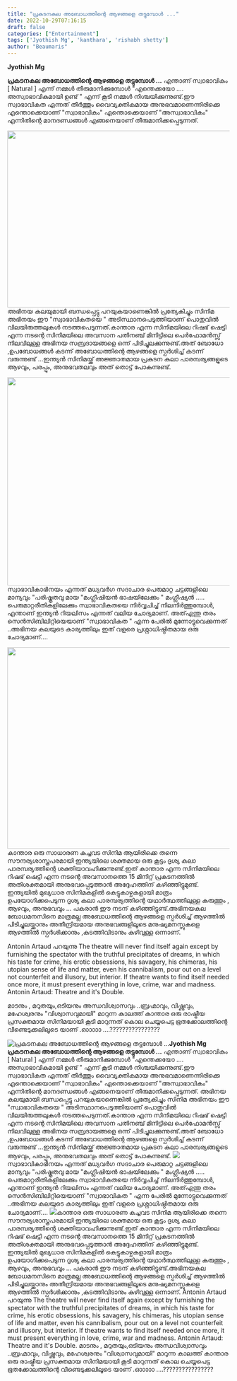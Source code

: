 ```yaml
---
title: "പ്രകടനകല അബോധത്തിന്റെ ആഴങ്ങളെ തട്ടുമ്പോൾ ..."
date: 2022-10-29T07:16:15
draft: false
categories: ["Entertainment"]
tags: ['Jyothish Mg', 'kanthara', 'rishabh shetty']
author: "Beaumaris"
---
```


<strong>Jyothish Mg</strong>

<strong>പ്രകടനകല അബോധത്തിന്റെ ആഴങ്ങളെ തട്ടുമ്പോൾ ...</strong>
എന്താണ് സ്വാഭാവികം [ Natural ] എന്ന് നമ്മൾ തീരുമാനിക്കുമ്പോൾ "എന്തെക്കയോ .... അസ്വാഭാവികമായി ഉണ്ട് " എന്ന് കൂടി നമ്മൾ നിശ്ചയിക്കുന്നുണ്ട്.ഈ സ്വാഭാവികത എന്നത് തീർത്തും വൈവ്യക്തികമായ അനുഭവമാണെന്നിരിക്കെ എന്തൊക്കെയാണ് "സ്വാഭാവികം" എന്തൊക്കെയാണ് "അസ്വാഭാവികം" എന്നിതിന്റെ മാനദണ്ഡങ്ങൾ എങ്ങനെയാണ് തീരുമാനിക്കപ്പെടുന്നത്.

<img class="size-full wp-image-356671 aligncenter" src="https://cdn.boolokam.com/articles/2022/11/wfwfg-1.jpg" alt="" width="700" height="400" />അഭിനയ കലയുമായി ബന്ധപ്പെട്ടു പറയുകയാണെങ്കിൽ പ്രത്യേകിച്ചും സിനിമ അഭിനയം ഈ "സ്വാഭാവികതയെ " അടിസ്ഥാനപെടുത്തിയാണ് പൊതുവിൽ വിലയിരുത്തലുകൾ നടത്തപെടുന്നത്.കാന്താര എന്ന സിനിമയിലെ റിഷഭ് ഷെട്ടി എന്ന നടന്റെ സിനിമയിലെ അവസാന പതിനഞ്ച് മിനിട്ടിലെ പെർഫോമൻസ്സ് നിലവിലുള്ള അഭിനയ സമ്പ്രദായങ്ങളെ ഒന്ന് പിടിച്ചുലക്കുന്നുണ്ട്.അത് ബോധോ ,ഉപബോധങ്ങൾ കടന്ന് അബോധത്തിന്റെ ആഴങ്ങളെ സ്പർശിച്ച് കടന്ന് വരുന്നുണ്ട് ...ഇന്ത്യൻ സിനിമയ്ക്ക് അജ്ഞാതമായ പ്രകടന കലാ പാരമ്പര്യങ്ങളുടെ ആഴവും, പരപ്പും, അനുഭവതലവും അത് തൊട്ട് പോകുന്നുണ്ട്.

<img class="wp-image-356655 aligncenter" src="https://cdn.boolokam.com/articles/2022/11/1_gn555uu.jpg" alt="" width="904" height="471" />സ്വാഭാവികാഭിനയം എന്നത് മധ്യവർഗ സദാചാര പെരുമാറ്റ ചട്ടങ്ങളിലെ മാന്യവും "പരിഷ്കൃതവു മായ "മംഗ്ലീഷിയൻ ഭാഷയിലേക്കും " മംഗ്ലീഷ്യൻ ..... പെരുമാറ്റരീതികളിലേക്കും സ്വാഭാവികതയെ നിർവ്വചിച്ച് നിലനിർത്തുമ്പോൾ, എന്താണ് ഇന്ത്യൻ റിയലിസം എന്നത് വലിയ ചോദ്യമാണ്. അത്എന്തു തരം സെൻസിബിലിറ്റിയെയാണ് "സ്വാഭാവികത " എന്ന പേരിൽ മുന്നോട്ടുവെക്കുന്നത് ..അഭിനയ കലയുടെ കാര്യത്തിലും ഇത് വളരെ പ്രശ്നാധിഷ്ഠിതമായ ഒരു ചോദ്യമാണ്....

<img class="wp-image-356594 aligncenter" src="https://cdn.boolokam.com/articles/2022/11/1_wfwfw2r.jpg" alt="" width="876" height="456" />കാന്താര ഒരു സാധാരണ കച്ചവട സിനിമ ആയിരിക്കെ തന്നെ സൗന്ദര്യശാസ്ത്രപരമായി ഇന്ത്യയിലെ ശക്തമായ ഒരു കൂട്ടം ദൃശ്യ കലാ പാരമ്പര്യത്തിന്റെ ശക്തിയാവഹിക്കുന്നുണ്ട്.ഇത് കാന്താര എന്ന സിനിമയിലെ റിഷഭ് ഷെട്ടി എന്ന നടന്റെ അവസാനത്തെ 15 മിനിറ്റ് പ്രകടനത്തിൽ അതിശക്തമായി അനുഭവപ്പെടുത്താൻ അദ്ദേഹത്തിന് കഴിഞ്ഞിട്ടുമുണ്ട്. ഇന്ത്യയിൽ മുഖ്യധാര സിനിമകളിൽ കെട്ടുകാഴ്ചകളായി മാത്രം ഉപയോഗിക്കപെടുന്ന ദൃശ്യ കലാ പാരമ്പര്യത്തിന്റെ യഥാർത്ഥത്തിലുള്ള കരുത്തും , ആഴവും, അനുഭവവും ... പകരാൻ ഈ നടന് കഴിഞ്ഞിട്ടുണ്ട്.അഭിനയകല ബോധമനസിനെ മാത്രമല്ല അബോധത്തിന്റെ ആഴങ്ങളെ സ്പർശിച്ച് ആഴത്തിൽ പിടിച്ചുലയ്ക്കാനും അതീന്ദ്രിയമായ അനുഭവങ്ങളിലൂടെ മനുഷ്യമനസ്സുകളെ ആഴത്തിൽ സ്പർശിക്കാനും ,കടത്തിവിടാനും കഴിവുള്ള ഒന്നാണ്.

Antonin Artaud പറയുന്നു
The theatre will never find itself again except by furnishing the spectator with the truthful precipitates of dreams, in which his taste for crime, his erotic obsessions, his savagery, his chimeras, his utopian sense of life and matter, even his cannibalism, pour out on a level not counterfeit and illusory, but interior. If theatre wants to find itself needed once more, it must present everything in love, crime, war and madness.
Antonin Artaud: Theatre and it's Double.

മാടനും , മറുതയും,ഒടിയനും അന്ധവിശ്വാസവും ..ബ്രഹ്മാവും, വിഷ്ണുവും, മഹേശ്വരനും "വിശ്വാസവുമായി" മാറുന്ന കാലത്ത് കാന്താര ഒരു രാഷ്ട്രീയ പ്രസക്തമായ സിനിമയായി കൂടി മാറുന്നത് കൊല ചെയ്യപെട്ട ഭൂതക്കോലത്തിന്റെ വീണ്ടെടുക്കലിലൂടെ യാണ് .ഓാാാാ ....????????????????


![പ്രകടനകല അബോധത്തിന്റെ ആഴങ്ങളെ തട്ടുമ്പോൾ ...](https://cdn.boolokam.com/articles/2022/11/wfwfg-1.jpg)**Jyothish Mg** **പ്രകടനകല അബോധത്തിന്റെ ആഴങ്ങളെ തട്ടുമ്പോൾ ...** എന്താണ് സ്വാഭാവികം [ Natural ] എന്ന് നമ്മൾ തീരുമാനിക്കുമ്പോൾ "എന്തെക്കയോ .... അസ്വാഭാവികമായി ഉണ്ട് " എന്ന് കൂടി നമ്മൾ നിശ്ചയിക്കുന്നുണ്ട്.ഈ സ്വാഭാവികത എന്നത് തീർത്തും വൈവ്യക്തികമായ അനുഭവമാണെന്നിരിക്കെ എന്തൊക്കെയാണ് "സ്വാഭാവികം" എന്തൊക്കെയാണ് "അസ്വാഭാവികം" എന്നിതിന്റെ മാനദണ്ഡങ്ങൾ എങ്ങനെയാണ് തീരുമാനിക്കപ്പെടുന്നത്. അഭിനയ കലയുമായി ബന്ധപ്പെട്ടു പറയുകയാണെങ്കിൽ പ്രത്യേകിച്ചും സിനിമ അഭിനയം ഈ "സ്വാഭാവികതയെ " അടിസ്ഥാനപെടുത്തിയാണ് പൊതുവിൽ വിലയിരുത്തലുകൾ നടത്തപെടുന്നത്.കാന്താര എന്ന സിനിമയിലെ റിഷഭ് ഷെട്ടി എന്ന നടന്റെ സിനിമയിലെ അവസാന പതിനഞ്ച് മിനിട്ടിലെ പെർഫോമൻസ്സ് നിലവിലുള്ള അഭിനയ സമ്പ്രദായങ്ങളെ ഒന്ന് പിടിച്ചുലക്കുന്നുണ്ട്.അത് ബോധോ ,ഉപബോധങ്ങൾ കടന്ന് അബോധത്തിന്റെ ആഴങ്ങളെ സ്പർശിച്ച് കടന്ന് വരുന്നുണ്ട് ...ഇന്ത്യൻ സിനിമയ്ക്ക് അജ്ഞാതമായ പ്രകടന കലാ പാരമ്പര്യങ്ങളുടെ ആഴവും, പരപ്പും, അനുഭവതലവും അത് തൊട്ട് പോകുന്നുണ്ട്. ![](https://cdn.boolokam.com/articles/2022/11/1_gn555uu.jpg)സ്വാഭാവികാഭിനയം എന്നത് മധ്യവർഗ സദാചാര പെരുമാറ്റ ചട്ടങ്ങളിലെ മാന്യവും "പരിഷ്കൃതവു മായ "മംഗ്ലീഷിയൻ ഭാഷയിലേക്കും " മംഗ്ലീഷ്യൻ ..... പെരുമാറ്റരീതികളിലേക്കും സ്വാഭാവികതയെ നിർവ്വചിച്ച് നിലനിർത്തുമ്പോൾ, എന്താണ് ഇന്ത്യൻ റിയലിസം എന്നത് വലിയ ചോദ്യമാണ്. അത്എന്തു തരം സെൻസിബിലിറ്റിയെയാണ് "സ്വാഭാവികത " എന്ന പേരിൽ മുന്നോട്ടുവെക്കുന്നത് ..അഭിനയ കലയുടെ കാര്യത്തിലും ഇത് വളരെ പ്രശ്നാധിഷ്ഠിതമായ ഒരു ചോദ്യമാണ്.... ![](https://cdn.boolokam.com/articles/2022/11/1_wfwfw2r.jpg)കാന്താര ഒരു സാധാരണ കച്ചവട സിനിമ ആയിരിക്കെ തന്നെ സൗന്ദര്യശാസ്ത്രപരമായി ഇന്ത്യയിലെ ശക്തമായ ഒരു കൂട്ടം ദൃശ്യ കലാ പാരമ്പര്യത്തിന്റെ ശക്തിയാവഹിക്കുന്നുണ്ട്.ഇത് കാന്താര എന്ന സിനിമയിലെ റിഷഭ് ഷെട്ടി എന്ന നടന്റെ അവസാനത്തെ 15 മിനിറ്റ് പ്രകടനത്തിൽ അതിശക്തമായി അനുഭവപ്പെടുത്താൻ അദ്ദേഹത്തിന് കഴിഞ്ഞിട്ടുമുണ്ട്. ഇന്ത്യയിൽ മുഖ്യധാര സിനിമകളിൽ കെട്ടുകാഴ്ചകളായി മാത്രം ഉപയോഗിക്കപെടുന്ന ദൃശ്യ കലാ പാരമ്പര്യത്തിന്റെ യഥാർത്ഥത്തിലുള്ള കരുത്തും , ആഴവും, അനുഭവവും ... പകരാൻ ഈ നടന് കഴിഞ്ഞിട്ടുണ്ട്.അഭിനയകല ബോധമനസിനെ മാത്രമല്ല അബോധത്തിന്റെ ആഴങ്ങളെ സ്പർശിച്ച് ആഴത്തിൽ പിടിച്ചുലയ്ക്കാനും അതീന്ദ്രിയമായ അനുഭവങ്ങളിലൂടെ മനുഷ്യമനസ്സുകളെ ആഴത്തിൽ സ്പർശിക്കാനും ,കടത്തിവിടാനും കഴിവുള്ള ഒന്നാണ്. Antonin Artaud പറയുന്നു The theatre will never find itself again except by furnishing the spectator with the truthful precipitates of dreams, in which his taste for crime, his erotic obsessions, his savagery, his chimeras, his utopian sense of life and matter, even his cannibalism, pour out on a level not counterfeit and illusory, but interior. If theatre wants to find itself needed once more, it must present everything in love, crime, war and madness. Antonin Artaud: Theatre and it's Double. മാടനും , മറുതയും,ഒടിയനും അന്ധവിശ്വാസവും ..ബ്രഹ്മാവും, വിഷ്ണുവും, മഹേശ്വരനും "വിശ്വാസവുമായി" മാറുന്ന കാലത്ത് കാന്താര ഒരു രാഷ്ട്രീയ പ്രസക്തമായ സിനിമയായി കൂടി മാറുന്നത് കൊല ചെയ്യപെട്ട ഭൂതക്കോലത്തിന്റെ വീണ്ടെടുക്കലിലൂടെ യാണ് .ഓാാാാ ....????????????????
